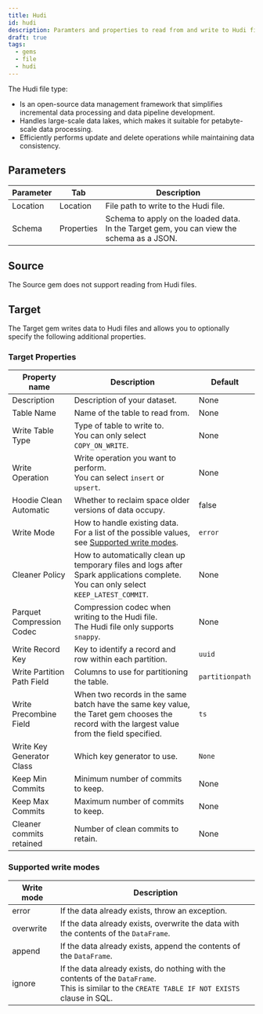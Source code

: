```yaml
---
title: Hudi
id: hudi
description: Paramters and properties to read from and write to Hudi files
draft: true
tags:
  - gems
  - file
  - hudi
---
```


The Hudi file type:

- Is an open-source data management framework that simplifies incremental data processing and data pipeline development.
- Handles large-scale data lakes, which makes it suitable for petabyte-scale data processing.
- Efficiently performs update and delete operations while maintaining data consistency.

## Parameters

| Parameter | Tab        | Description                                                                                    |
| --------- | ---------- | ---------------------------------------------------------------------------------------------- |
| Location  | Location   | File path to write to the Hudi file.                                                           |
| Schema    | Properties | Schema to apply on the loaded data. <br/>In the Target gem, you can view the schema as a JSON. |

## Source

The Source gem does not support reading from Hudi files.

## Target

The Target gem writes data to Hudi files and allows you to optionally specify the following additional properties.

### Target Properties

| Property name              | Description                                                                                                                                   | Default         |
| -------------------------- | --------------------------------------------------------------------------------------------------------------------------------------------- | --------------- |
| Description                | Description of your dataset.                                                                                                                  | None            |
| Table Name                 | Name of the table to read from.                                                                                                               | None            |
| Write Table Type           | Type of table to write to. <br/>You can only select `COPY_ON_WRITE`.                                                                          | None            |
| Write Operation            | Write operation you want to perform. <br/>You can select `insert` or `upsert`.                                                                | None            |
| Hoodie Clean Automatic     | Whether to reclaim space older versions of data occupy.                                                                                       | false           |
| Write Mode                 | How to handle existing data. For a list of the possible values, see [Supported write modes](#supported-write-modes).                          | `error`         |
| Cleaner Policy             | How to automatically clean up temporary files and logs after Spark applications complete. <br/>You can only select `KEEP_LATEST_COMMIT`.      | None            |
| Parquet Compression Codec  | Compression codec when writing to the Hudi file. <br/>The Hudi file only supports `snappy`.                                                   | None            |
| Write Record Key           | Key to identify a record and row within each partition.                                                                                       | `uuid`          |
| Write Partition Path Field | Columns to use for partitioning the table.                                                                                                    | `partitionpath` |
| Write Precombine Field     | When two records in the same batch have the same key value, the Taret gem chooses the record with the largest value from the field specified. | `ts`            |
| Write Key Generator Class  | Which key generator to use.                                                                                                                   | `None`          |
| Keep Min Commits           | Minimum number of commits to keep.                                                                                                            | None            |
| Keep Max Commits           | Maximum number of commits to keep.                                                                                                            | None            |
| Cleaner commits retained   | Number of clean commits to retain.                                                                                                            | None            |

### Supported write modes

| Write mode | Description                                                                                                                                          |
| ---------- | ---------------------------------------------------------------------------------------------------------------------------------------------------- |
| error      | If the data already exists, throw an exception.                                                                                                      |
| overwrite  | If the data already exists, overwrite the data with the contents of the `DataFrame`.                                                                 |
| append     | If the data already exists, append the contents of the `DataFrame`.                                                                                  |
| ignore     | If the data already exists, do nothing with the contents of the `DataFrame`. <br/>This is similar to the `CREATE TABLE IF NOT EXISTS` clause in SQL. |
